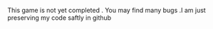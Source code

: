 This game is not yet completed . You may find many bugs .I am just preserving my code saftly in github
